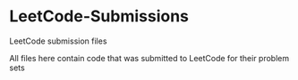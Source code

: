 # LeetCode-Submissions
LeetCode submission files

All files here contain code that was submitted to LeetCode for their problem sets
